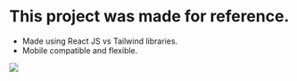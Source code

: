# This project was made for reference.

* Made using React JS vs Tailwind libraries.
* Mobile compatible and flexible.

![](C:/Users/ylmaz/Desktop/screen_host.png)